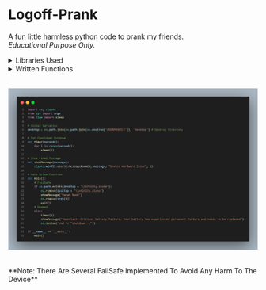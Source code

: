 # Logoff-Prank
A fun little harmless python code to prank my friends. 
<br>*Educational Purpose Only.*

<details>
  <summary>Libraries Used</summary>
  <p>OS, ctypes, sys & time</p>
</details>
<details>
  <summary>Written Functions</summary>
  <p>

Names | Purpose
:------:|:--------:
timer() | Takes How Many Seconds as Parameter and Waits That Given Time To Run The Next Task After
showMessage() | Takes Message Body as Parameter and Shows The Error Message To Scare My Friends. The Title Needs To Be Manually Changed
main() | Main Driver Function To Handle All Operations And Returns
    
  </p>
</details>
<br>

![Source Code](https://github.com/srs404/Logoff-Prank/blob/main/prank.png "Source Code")

<br>
**Note: There Are Several FailSafe Implemented To Avoid Any Harm To The Device**


